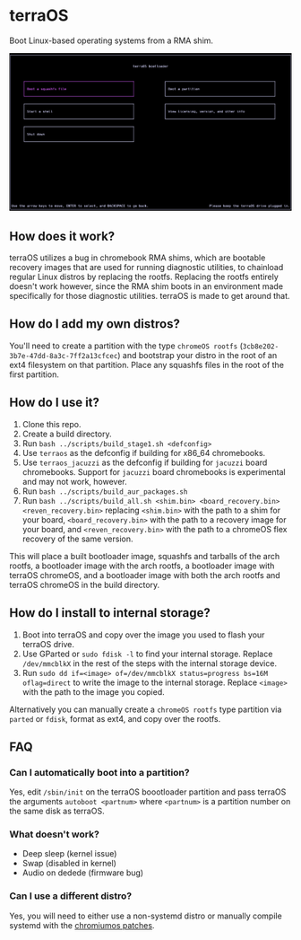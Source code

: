 # terraOS
Boot Linux-based operating systems from a RMA shim.

![Image of terraOS bootloader](preview.png)

## How does it work?
terraOS utilizes a bug in chromebook RMA shims, which are bootable recovery images that are used for running diagnostic utilities, to chainload regular Linux distros by replacing the rootfs. Replacing the rootfs entirely doesn't work however, since the RMA shim boots in an environment made specifically for those diagnostic utilities. terraOS is made to get around that. 

## How do I add my own distros?
You'll need to create a partition with the type `chromeOS rootfs` (`3cb8e202-3b7e-47dd-8a3c-7ff2a13cfcec`) and bootstrap your distro in the root of an ext4 filesystem on that partition. Place any squashfs files in the root of the first partition.

## How do I use it?
1. Clone this repo.
2. Create a build directory.
3. Run `bash ../scripts/build_stage1.sh <defconfig>`
  1. Use `terraos` as the defconfig if building for x86_64 chromebooks.
  2. Use `terraos_jacuzzi` as the defconfig if building for `jacuzzi` board chromebooks. Support for `jacuzzi` board chromebooks is experimental and may not work, however.
4. Run `bash ../scripts/build_aur_packages.sh`
5. Run `bash ../scripts/build_all.sh <shim.bin> <board_recovery.bin> <reven_recovery.bin>` replacing `<shim.bin>` with the path to a shim for your board, `<board_recovery.bin>` with the path to a recovery image for your board, and `<reven_recovery.bin>` with the path to a chromeOS flex recovery of the same version. 

This will place a built bootloader image, squashfs and tarballs of the arch rootfs, a bootloader image with the arch rootfs, a bootloader image with terraOS chromeOS, and a bootloader image with both the arch rootfs and terraOS chromeOS in the build directory.

## How do I install to internal storage?
1. Boot into terraOS and copy over the image you used to flash your terraOS drive.
2. Use GParted or `sudo fdisk -l` to find your internal storage. Replace `/dev/mmcblkX` in the rest of the steps with the internal storage device.
3. Run `sudo dd if=<image> of=/dev/mmcblkX status=progress bs=16M oflag=direct` to write the image to the internal storage. Replace `<image>` with the path to the image you copied.

Alternatively you can manually create a `chromeOS rootfs` type partition via `parted` or `fdisk`, format as ext4, and copy over the rootfs.

## FAQ

### Can I automatically boot into a partition?
Yes, edit `/sbin/init` on the terraOS boootloader partition and pass terraOS the arguments `autoboot <partnum>` where `<partnum>` is a partition number on the same disk as terraOS.

### What doesn't work?
- Deep sleep (kernel issue)
- Swap (disabled in kernel)
- Audio on dedede (firmware bug)

### Can I use a different distro?
Yes, you will need to either use a non-systemd distro or manually compile systemd with the [chromiumos patches](https://aur.archlinux.org/cgit/aur.git/tree/0002-Disable-mount_nofollow-for-ChromiumOS-kernels.patch?h=systemd-chromiumos).
